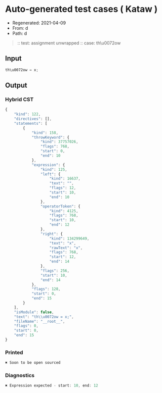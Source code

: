 # Auto-generated test cases ( Kataw )
- Regenerated: 2021-04-09
- From: d
- Path: d
> :: test: assignment unwrapped
> :: case: th\u0072ow
## Input

`````js
th\u0072ow = x;
`````

## Output

### Hybrid CST

```javascript
{
    "kind": 122,
    "directives": [],
    "statements": [
        {
            "kind": 158,
            "throwKeyword": {
                "kind": 37757026,
                "flags": 768,
                "start": 0,
                "end": 10
            },
            "expression": {
                "kind": 125,
                "left": {
                    "kind": 16637,
                    "text": "",
                    "flags": 12,
                    "start": 10,
                    "end": 10
                },
                "operatorToken": {
                    "kind": 4125,
                    "flags": 768,
                    "start": 10,
                    "end": 12
                },
                "right": {
                    "kind": 134299649,
                    "text": "x",
                    "rawText": "x",
                    "flags": 768,
                    "start": 12,
                    "end": 14
                },
                "flags": 256,
                "start": 10,
                "end": 14
            },
            "flags": 128,
            "start": 0,
            "end": 15
        }
    ],
    "isModule": false,
    "text": "th\\u0072ow = x;",
    "fileName": "__root__",
    "flags": 0,
    "start": 0,
    "end": 15
}
```

### Printed

```javascript
✖ Soon to be open sourced
```

### Diagnostics

```javascript
✖ Expression expected - start: 10, end: 12

```

